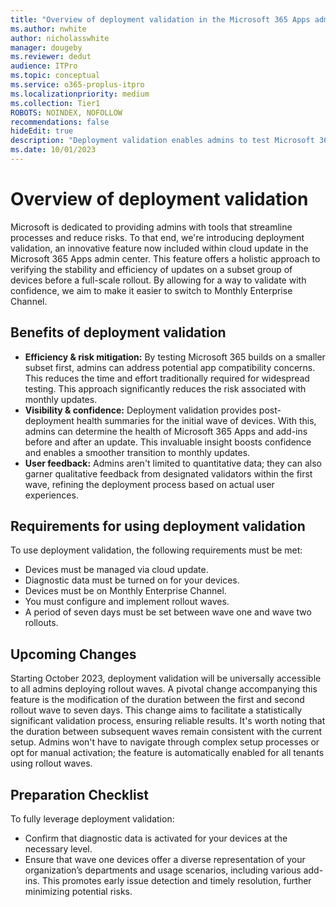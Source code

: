 ```yaml
---
title: "Overview of deployment validation in the Microsoft 365 Apps admin center"
ms.author: nwhite
author: nicholasswhite
manager: dougeby
ms.reviewer: dedut
audience: ITPro
ms.topic: conceptual
ms.service: o365-proplus-itpro
ms.localizationpriority: medium
ms.collection: Tier1
ROBOTS: NOINDEX, NOFOLLOW
recommendations: false
hideEdit: true
description: "Deployment validation enables admins to test Microsoft 365 updates on a subset of devices, ensuring stability before a full-scale rollout."
ms.date: 10/01/2023
---
```


# Overview of deployment validation

Microsoft is dedicated to providing admins with tools that streamline processes and reduce risks. To that end, we're introducing deployment validation, an innovative feature now included within cloud update in the Microsoft 365 Apps admin center. This feature offers a holistic approach to verifying the stability and efficiency of updates on a subset group of devices before a full-scale rollout. By allowing for a way to validate with confidence, we aim to make it easier to switch to Monthly Enterprise Channel.

## Benefits of deployment validation

- **Efficiency & risk mitigation:** By testing Microsoft 365 builds on a smaller subset first, admins can address potential app compatibility concerns. This reduces the time and effort traditionally required for widespread testing. This approach significantly reduces the risk associated with monthly updates.
- **Visibility & confidence:** Deployment validation provides post-deployment health summaries for the initial wave of devices. With this, admins can determine the health of Microsoft 365 Apps and add-ins before and after an update. This invaluable insight boosts confidence and enables a smoother transition to monthly updates.
- **User feedback:** Admins aren't limited to quantitative data; they can also garner qualitative feedback from designated validators within the first wave, refining the deployment process based on actual user experiences.

## Requirements for using deployment validation

To use deployment validation, the following requirements must be met:
- Devices must be managed via cloud update.
- Diagnostic data must be turned on for your devices.
- Devices must be on Monthly Enterprise Channel.
- You must configure and implement rollout waves.
- A period of seven days must be set between wave one and wave two rollouts.

## Upcoming Changes

Starting October 2023, deployment validation will be universally accessible to all admins deploying rollout waves. A pivotal change accompanying this feature is the modification of the duration between the first and second rollout wave to seven days. This change aims to facilitate a statistically significant validation process, ensuring reliable results. It's worth noting that the duration between subsequent waves remain consistent with the current setup. Admins won't have to navigate through complex setup processes or opt for manual activation; the feature is automatically enabled for all tenants using rollout waves.

## Preparation Checklist

To fully leverage deployment validation:
- Confirm that diagnostic data is activated for your devices at the necessary level.
- Ensure that wave one devices offer a diverse representation of your organization’s departments and usage scenarios, including various add-ins. This promotes early issue detection and timely resolution, further minimizing potential risks.
